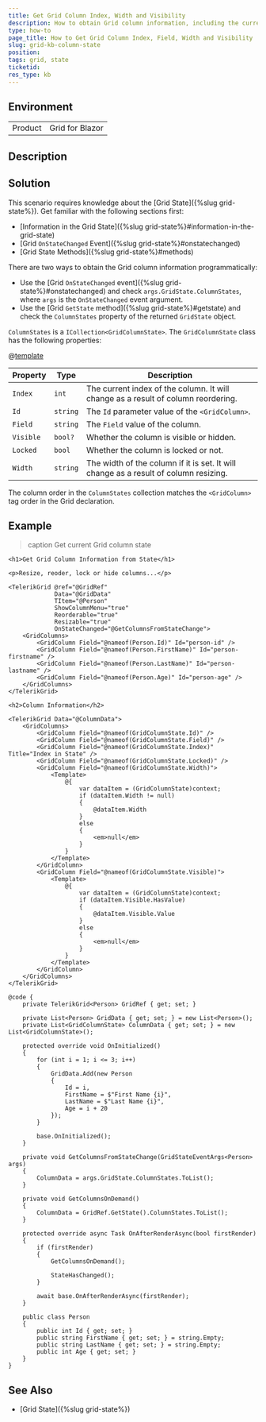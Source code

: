 ```yaml
---
title: Get Grid Column Index, Width and Visibility
description: How to obtain Grid column information, including the current order index, field, width, visibiilty, and locked state.
type: how-to
page_title: How to Get Grid Column Index, Field, Width and Visibility
slug: grid-kb-column-state
position: 
tags: grid, state
ticketid:
res_type: kb
---
```


## Environment

<table>
    <tbody>
        <tr>
            <td>Product</td>
            <td>Grid for Blazor</td>
        </tr>
    </tbody>
</table>


## Description



## Solution

This scenario requires knowledge about the [Grid State]({%slug grid-state%}). Get familiar with the following sections first:

* [Information in the Grid State]({%slug grid-state%}#information-in-the-grid-state)
* [Grid `OnStateChanged` Event]({%slug grid-state%}#onstatechanged)
* [Grid State Methods]({%slug grid-state%}#methods)

There are two ways to obtain the Grid column information programmatically:

* Use the [Grid `OnStateChanged` event]({%slug grid-state%}#onstatechanged) and check `args.GridState.ColumnStates`, where `args` is the `OnStateChanged` event argument.
* Use the [Grid `GetState` method]({%slug grid-state%}#getstate) and check the `ColumnStates` property of the returned `GridState` object.

`ColumnStates` is a `ICollection<GridColumnState>`. The `GridColumnState` class has the following properties:

@[template](/_contentTemplates/common/parameters-table-styles.md#table-layout)

| Property | Type | Description |
| --- | --- | --- |
| `Index` | `int` | The current index of the column. It will change as a result of column reordering. |
| `Id` | `string` | The `Id` parameter value of the `<GridColumn>`. |
| `Field` | `string` | The `Field` value of the column. |
| `Visible` | `bool?` | Whether the column is visible or hidden. |
| `Locked` | `bool` | Whether the column is locked or not. |
| `Width` | `string` | The width of the column if it is set. It will change as a result of column resizing.  |

The column order in the `ColumnStates` collection matches the `<GridColumn>` tag order in the Grid declaration.


## Example

>caption Get current Grid column state

````CSHTML
<h1>Get Grid Column Information from State</h1>

<p>Resize, reoder, lock or hide columns...</p>

<TelerikGrid @ref="@GridRef"
             Data="@GridData"
             TItem="@Person"
             ShowColumnMenu="true"
             Reorderable="true"
             Resizable="true"
             OnStateChanged="@GetColumnsFromStateChange">
    <GridColumns>
        <GridColumn Field="@nameof(Person.Id)" Id="person-id" />
        <GridColumn Field="@nameof(Person.FirstName)" Id="person-firstname" />
        <GridColumn Field="@nameof(Person.LastName)" Id="person-lastname" />
        <GridColumn Field="@nameof(Person.Age)" Id="person-age" />
    </GridColumns>
</TelerikGrid>

<h2>Column Information</h2>

<TelerikGrid Data="@ColumnData">
    <GridColumns>
        <GridColumn Field="@nameof(GridColumnState.Id)" />
        <GridColumn Field="@nameof(GridColumnState.Field)" />
        <GridColumn Field="@nameof(GridColumnState.Index)" Title="Index in State" />
        <GridColumn Field="@nameof(GridColumnState.Locked)" />
        <GridColumn Field="@nameof(GridColumnState.Width)">
            <Template>
                @{
                    var dataItem = (GridColumnState)context;
                    if (dataItem.Width != null)
                    {
                        @dataItem.Width
                    }
                    else
                    {
                        <em>null</em>
                    }
                }
            </Template>
        </GridColumn>
        <GridColumn Field="@nameof(GridColumnState.Visible)">
            <Template>
                @{
                    var dataItem = (GridColumnState)context;
                    if (dataItem.Visible.HasValue)
                    {
                        @dataItem.Visible.Value
                    }
                    else
                    {
                        <em>null</em>
                    }
                }
            </Template>
        </GridColumn>
    </GridColumns>
</TelerikGrid>

@code {
    private TelerikGrid<Person> GridRef { get; set; }

    private List<Person> GridData { get; set; } = new List<Person>();
    private List<GridColumnState> ColumnData { get; set; } = new List<GridColumnState>();

    protected override void OnInitialized()
    {
        for (int i = 1; i <= 3; i++)
        {
            GridData.Add(new Person
            {
                Id = i,
                FirstName = $"First Name {i}",
                LastName = $"Last Name {i}",
                Age = i + 20
            });
        }

        base.OnInitialized();
    }

    private void GetColumnsFromStateChange(GridStateEventArgs<Person> args)
    {
        ColumnData = args.GridState.ColumnStates.ToList();
    }

    private void GetColumnsOnDemand()
    {
        ColumnData = GridRef.GetState().ColumnStates.ToList();
    }

    protected override async Task OnAfterRenderAsync(bool firstRender)
    {
        if (firstRender)
        {
            GetColumnsOnDemand();

            StateHasChanged();
        }

        await base.OnAfterRenderAsync(firstRender);
    }

    public class Person
    {
        public int Id { get; set; }
        public string FirstName { get; set; } = string.Empty;
        public string LastName { get; set; } = string.Empty;
        public int Age { get; set; }
    }
}
````

## See Also

* [Grid State]({%slug grid-state%})
